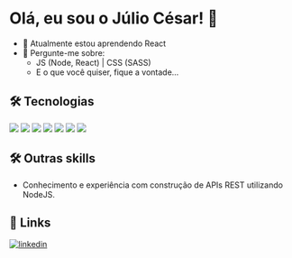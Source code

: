 
# Olá, eu sou o Júlio César! 👋

- 🌱 Atualmente estou aprendendo React
- 💬 Pergunte-me sobre: 
  *  JS (Node, React) | CSS (SASS)
  * E o que você quiser, fique a vontade...

##  🛠 Tecnologias
<div style="display:inline-block">
 <img src="https://img.shields.io/badge/HTML5-E34F26?style=for-the-badge&logo=html5&logoColor=white">   
</div>
<div style="display:inline-block"><BR\>
 <img src="https://img.shields.io/badge/CSS3-1572B6?style=for-the-badge&logo=css3&logoColor=white">
 <img src="https://img.shields.io/badge/Sass-CC6699?style=for-the-badge&logo=sass&logoColor=white">
</div>
<div style="display:inline-block;"><BR\>
 <img src="https://img.shields.io/badge/JavaScript-323330?style=for-the-badge&logo=javascript&logoColor=F7DF1E">
 <img src="https://img.shields.io/badge/React-20232A?style=for-the-badge&logo=react&logoColor=61DAFB">
 <img src="https://img.shields.io/badge/Node.js-339933?style=for-the-badge&logo=nodedotjs&logoColor=white">
 <img src="https://img.shields.io/badge/Express.js-000000?style=for-the-badge&logo=express&logoColor=white">
</div>




## 🛠 Outras skills
 - Conhecimento e experiência com construção de APIs REST utilizando NodeJS.

## 🔗 Links
[![linkedin](https://img.shields.io/badge/linkedin-0A66C2?style=for-the-badge&logo=linkedin&logoColor=white)](https://www.linkedin.com/in/j%C3%BAlio-c%C3%A9sar-pereira-251368217/)
